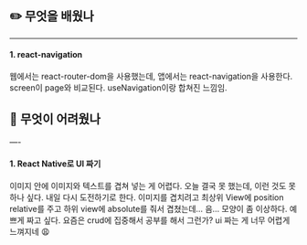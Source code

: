 ## ✏️ 무엇을 배웠나
---
#### 1. react-navigation
웹에서는 react-router-dom을 사용했는데, 앱에서는 react-navigation을 사용한다. screen이 page와 비교된다. useNavigation이랑 합쳐진 느낌임. 

## 🥵 무엇이 어려웠나
—-
#### 1. React Native로 UI 짜기
이미지 안에 이미지와 텍스트를 겹쳐 넣는 게 어렵다. 오늘 결국 못 했는데, 이런 것도 못하나 싶다. 내일 다시 도전하기로 한다. 이미지를 겹치려고 최상위 View에 position relative를 주고 하위 view에 absolute를 줘서 겹쳤는데… 음… 모양이 좀 이상하다. 예쁘게 짜고 싶다. 요즘은 crud에 집중해서 공부를 해서 그런가? ui 짜는 게 너무 어렵게 느껴지네 😩